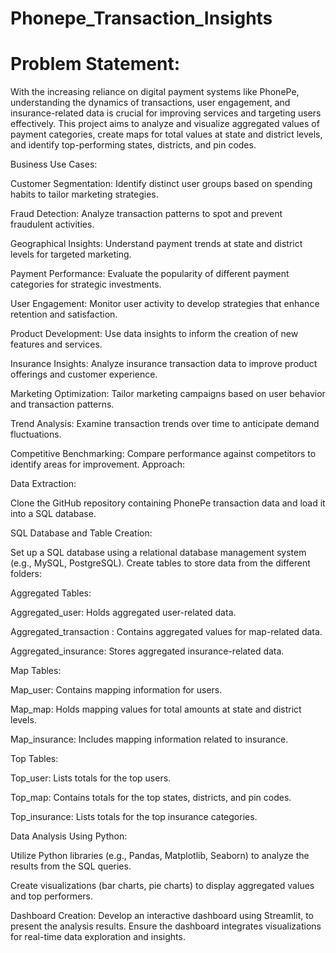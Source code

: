 # Phonepe_Transaction_Insights

# Problem Statement:

With the increasing reliance on digital payment systems like PhonePe, understanding the dynamics of transactions, user engagement, and insurance-related data is crucial for improving services and targeting users effectively. This project aims to analyze and visualize aggregated values of payment categories, create maps for total values at state and district levels, and identify top-performing states, districts, and pin codes.

Business Use Cases:

Customer Segmentation: Identify distinct user groups based on spending habits to tailor marketing strategies.

Fraud Detection: Analyze transaction patterns to spot and prevent fraudulent activities.

Geographical Insights: Understand payment trends at state and district levels for targeted marketing.

Payment Performance: Evaluate the popularity of different payment categories for strategic investments.

User Engagement: Monitor user activity to develop strategies that enhance retention and satisfaction.

Product Development: Use data insights to inform the creation of new features and services.

Insurance Insights: Analyze insurance transaction data to improve product offerings and customer experience.

Marketing Optimization: Tailor marketing campaigns based on user behavior and transaction patterns.

Trend Analysis: Examine transaction trends over time to anticipate demand fluctuations.


Competitive Benchmarking: Compare performance against competitors to identify areas for improvement.
Approach:

Data Extraction:

Clone the GitHub repository containing PhonePe transaction data and load it into a SQL database.

SQL Database and Table Creation:

Set up a SQL database using a relational database management system (e.g., MySQL, PostgreSQL).
Create tables to store data from the different folders:

Aggregated Tables:

Aggregated_user: Holds aggregated user-related data.

Aggregated_transaction : Contains aggregated values for map-related data.

Aggregated_insurance: Stores aggregated insurance-related data.

Map Tables:

Map_user: Contains mapping information for users.

Map_map: Holds mapping values for total amounts at state and district levels.

Map_insurance: Includes mapping information related to insurance.

Top Tables:

Top_user: Lists totals for the top users.

Top_map: Contains totals for the top states, districts, and pin codes.

Top_insurance: Lists totals for the top insurance categories.

Data Analysis Using Python:

Utilize Python libraries (e.g., Pandas, Matplotlib, Seaborn) to analyze the results from the SQL queries.

Create visualizations (bar charts, pie charts) to display aggregated values and top performers.

Dashboard Creation: Develop an interactive dashboard using Streamlit, to present the analysis results. Ensure the dashboard integrates visualizations for real-time data exploration and insights.


